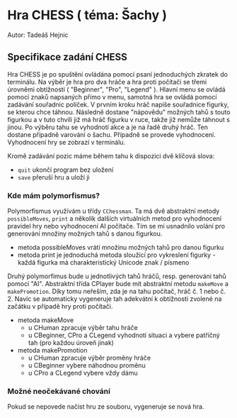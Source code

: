# Hra CHESS ( téma: Šachy )
Autor: Tadeáš Hejnic

## Specifikace zadání CHESS

Hra CHESS je po spuštění ovládána pomocí psaní jednoduchých zkratek do terminálu.
Na výběr je hra pro dva hráče a hra proti počítači se třemi úrovněmi obtížnosti ( "Beginner", "Pro", "Legend" ).
Hlavní menu se ovládá pomocí znaků napsaných přímo v menu, samotná hra se ovládá pomocí zadávání souřadnic políček.
V prvním kroku hráč napíše souřadnice figurky, se kterou chce táhnou.
Následně dostane "nápovědu" možných tahů s touto figurkou a v tuto chvíli již má hráč figurku v ruce,
takže již nemůže táhnout s jinou. Po výběru tahu se vyhodnotí akce a je na řadě druhý hráč.
Ten dostane případně varování o šachu. Případně se provede vyhodnocení. Vyhodnocení hry se zobrazí v terminálu.

Kromě zadávání pozic máme během tahu k dispozici dvě klíčová slova:
- `quit` ukončí program bez uložení
- `save` přeruší hru a uloží ji

### Kde mám polymorfismus?

Polymorfismus využívám u třídy `CChessman`. Ta má dvě abstraktní metody `possibleMoves`, `print` a několik dalších
virtuálních metod pro vyhodnocení pravidel hry nebo vyhodnocení AI počítače.
Tím se mi usnadnilo volání pro generování množiny možných tahů s danou figurkou.
- metoda possibleMoves vrátí množinu možných tahů pro danou figurku
- metoda print je jednoduchá metoda sloužící pro vykreslení figurky - každá figurka má
  charakteristický Unicode znak / písmeno

Druhý polymorfimus bude u jednotlivých tahů hráčů, resp. generování tahů pomocí "AI". Abstraktní třída CPlayer
bude mít abstraktní metodu `makeMove` a `makePromotion`. Díky tomu neřeším, zda je na tahu počítač, hráč č. 1 nebo č. 2. Navíc se
automaticky vygeneruje tah adekvátní k obtížnosti zvolené na začátku v případě hry proti počítači.
- metoda makeMove
    * u CHuman zpracuje výběr tahu hráče
    * u CBeginner, CPro a CLegend vyhodnotí situaci a vybere patříčný tah (pro každou úroveň jinak)
- metoda makePromotion 
    * u CHuman zpracuje výběr proměny hráče
    * u CBeginner vybere náhodnou proměnu
    * u CPro a CLegend vybere vždy dámu


### Možné neočekávané chování

Pokud se nepovede načíst hru ze souboru, vygeneruje se nová hra.